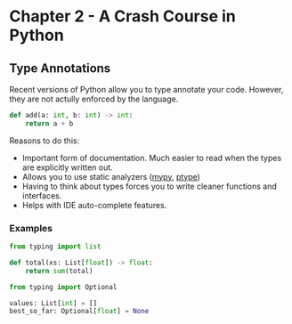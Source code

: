 # Chapter 2 - A Crash Course in Python

## Type Annotations

Recent versions of Python allow you to type annotate your code. However, they are not actully enforced by the language.

```python
def add(a: int, b: int) -> int:
    return a + b
```

Reasons to do this:

* Important form of documentation. Much easier to read when the types are explicitly written out.
* Allows you to use static analyzers ([mypy](http://mypy-lang.org/), [ptype](https://github.com/google/pytype#pytype---))
* Having to think about types forces you to write cleaner functions and interfaces.
* Helps with IDE auto-complete features.

### Examples

```python
from typing import list

def total(xs: List[float]) -> float:
    return sum(total)
```

```python
from typing import Optional

values: List[int] = []
best_so_far: Optional[float] = None
```